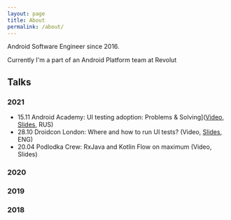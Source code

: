 ```yaml
---
layout: page
title: About
permalink: /about/
---
```


Android Software Engineer since 2016.

Currently I'm a part of an Android Platform team at Revolut<br>


## Talks

### 2021

* 15.11 Android Academy: UI testing adoption: Problems & Solving]([Video](https://www.youtube.com/watch?v=6XW6T0QOPpc), [Slides](https://drive.google.com/drive/folders/1yy0moohPv2l1PE7wj5h_VodcbzURzW5h), RUS)
* 28.10 Droidcon London: Where and how to run UI tests? (Video, [Slides](https://speakerdeck.com/nonews/where-and-how-to-run-ui-tests-droidcon-london-2021), ENG)
* 20.04 Podlodka Crew: RxJava and Kotlin Flow on maximum (Video, Slides) 


### 2020


### 2019

### 2018
